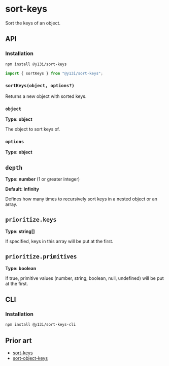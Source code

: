 # sort-keys

Sort the keys of an object.

## API

### Installation

```sh
npm install @y13i/sort-keys
```

```js
import { sortKeys } from "@y13i/sort-keys";
```

### `sortKeys(object, options?)`

Returns a new object with sorted keys.

### `object`

**Type: object**

The object to sort keys of.

### `options`

**Type: object**

## `depth`

**Type: number** (1 or greater integer)

**Default: Infinity**

Defines how many times to recursively sort keys in a nested object or an array.

## `prioritize.keys`

**Type: string[]**

If specified, keys in this array will be put at the first.

## `prioritize.primitives`

**Type: boolean**

If true, primitive values (number, string, boolean, null, undefined) will be put at the first.

## CLI

### Installation

```sh
npm install @y13i/sort-keys-cli
```

## Prior art

- [sort-keys](https://www.npmjs.com/package/sort-keys)
- [sort-object-keys](https://www.npmjs.com/package/sort-object-keys)
